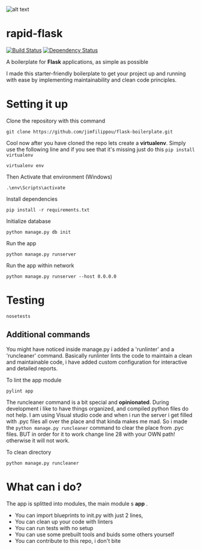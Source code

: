  
![alt text](http://i.imgur.com/KMrM6YZ.png "Phyal -> python Phial")

# rapid-flask

[![Build Status](https://travis-ci.org/jimfilippou/rapid-flask.svg?branch=master)](https://travis-ci.org/jimfilippou/rapid-flask)
[![Dependency Status](https://gemnasium.com/badges/github.com/jimfilippou/rapid-flask.svg)](https://gemnasium.com/github.com/jimfilippou/rapid-flask)

A boilerplate for **Flask** applications, as simple as possible

I made this starter-friendly boilerplate to get your project up and running with ease by implementing maintainability and clean code principles. 
 

# Setting it up

Clone the repository with this command 

`git clone https://github.com/jimfilippou/flask-boilerplate.git`

Cool now after you have cloned the repo lets create a __virtualenv__. Simply use the following line and if you see that it's missing just do this `pip install virtualenv`

`virtualenv env`

Then Activate that environment (Windows)

`.\env\Scripts\activate`

Install dependencies

`pip install -r requirements.txt`

Initialize database

`python manage.py db init`

Run the app

`python manage.py runserver`

Run the app within network  

`python manage.py runserver --host 0.0.0.0`

# Testing

`nosetests`

## Additional commands

You might have noticed inside manage.py i added a 'runlinter' and a 'runcleaner' command.
Basically runlinter lints the code to maintain a clean and maintainable code, i have added custom configuration for interactive and detailed reports.

To lint the app module

`pylint app`

The runcleaner command is a bit special and **opinionated**. During development i like to have things organized, and compiled python files do not help. I am using Visual studio code and when i run the server i get filled with .pyc files all over the place and that kinda makes me mad. So i made the `python manage.py runcleaner` command to clear the place from .pyc files. BUT in order for it to work change line 28 with your OWN path! otherwise it will not work.

To clean directory

`python manage.py runcleaner`

# What can i do?

The app is splitted into modules, the main module s **app** .
+ You can import blueprints to init.py with just 2 lines, 
+ You can clean up your code with linters
+ You can run tests with no setup
+ You can use some prebuilt tools and buids some others yourself
+ You can contribute to this repo, i don't bite
